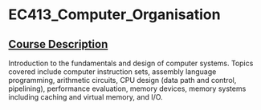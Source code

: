 # EC413_Computer_Organisation
## <ins>Course Description</ins>
Introduction to the fundamentals and design of computer systems. Topics covered include computer instruction sets, assembly language programming, arithmetic
circuits, CPU design (data path and control, pipelining), performance evaluation, memory devices, memory systems including caching and virtual memory, 
and I/O.
